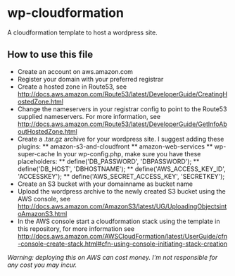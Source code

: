 # wp-cloudformation
A cloudformation template to host a wordpress site.

## How to use this file

* Create an account on aws.amazon.com
* Register your domain with your preferred registrar
* Create a hosted zone in Route53, see http://docs.aws.amazon.com/Route53/latest/DeveloperGuide/CreatingHostedZone.html
* Change the nameservers in your registrar config to point to the Route53 supplied nameservers. For more information, see http://docs.aws.amazon.com/Route53/latest/DeveloperGuide/GetInfoAboutHostedZone.html
* Create a .tar.gz archive for your wordpress site. I suggest adding these plugins:
** amazon-s3-and-cloudfront
** amazon-web-services 
** wp-super-cache
In your wp-config.php, make sure you have these placeholders:
** define('DB_PASSWORD', 'DBPASSWORD');
** define('DB_HOST', 'DBHOSTNAME');
** define('AWS_ACCESS_KEY_ID', 'ACCESSKEY');
** define('AWS_SECRET_ACCESS_KEY', 'SECRETKEY');
* Create an S3 bucket with your domainname as bucket name
* Upload the wordpress archive to the newly created S3 bucket using the AWS console, see http://docs.aws.amazon.com/AmazonS3/latest/UG/UploadingObjectsintoAmazonS3.html
* In the AWS console start a cloudformation stack using the template in this repository, for more information see http://docs.aws.amazon.com/AWSCloudFormation/latest/UserGuide/cfn-console-create-stack.html#cfn-using-console-initiating-stack-creation

_Warning: deploying this on AWS can cost money. I'm not responsible for any cost you may incur._

